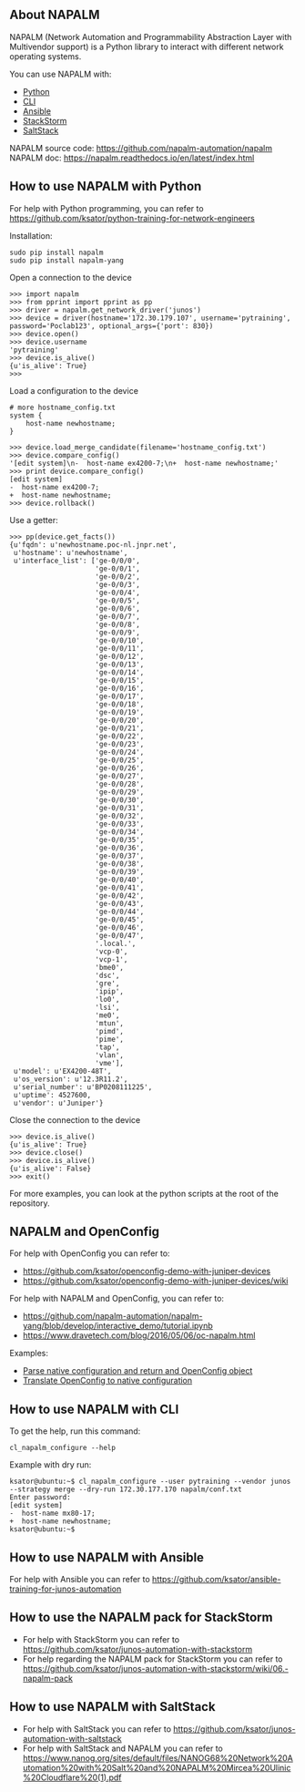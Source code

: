 
## About NAPALM

NAPALM (Network Automation and Programmability Abstraction Layer with Multivendor support) is a Python library to interact with different network operating systems.  

You can use NAPALM with: 
- [Python](https://github.com/ksator/junos-automation-with-NAPALM/blob/master/README.md#how-to-use-napalm-with-python)
- [CLI](https://github.com/ksator/junos-automation-with-NAPALM/blob/master/README.md#how-to-use-napalm-with-cli)
- [Ansible](https://github.com/ksator/junos-automation-with-NAPALM/blob/master/README.md#how-to-use-napalm-with-ansible)
- [StackStorm](https://github.com/ksator/junos-automation-with-NAPALM/blob/master/README.md#how-to-use-the-napalm-pack-for-stackstorm)
- [SaltStack](https://github.com/ksator/junos-automation-with-NAPALM/blob/master/README.md#how-to-use-napalm-with-saltstack)


NAPALM source code: https://github.com/napalm-automation/napalm  
NAPALM doc: https://napalm.readthedocs.io/en/latest/index.html  

## How to use NAPALM with Python

For help with Python programming, you can refer to https://github.com/ksator/python-training-for-network-engineers 

Installation:  
```
sudo pip install napalm
sudo pip install napalm-yang
```

Open a connection to the device
```
>>> import napalm
>>> from pprint import pprint as pp
>>> driver = napalm.get_network_driver('junos')
>>> device = driver(hostname='172.30.179.107', username='pytraining', password='Poclab123', optional_args={'port': 830})
>>> device.open()
>>> device.username
'pytraining'
>>> device.is_alive()
{u'is_alive': True}
>>>
```
Load a configuration to the device 
```
# more hostname_config.txt
system {
    host-name newhostname;
}
```
```
>>> device.load_merge_candidate(filename='hostname_config.txt')
>>> device.compare_config()
'[edit system]\n-  host-name ex4200-7;\n+  host-name newhostname;'
>>> print device.compare_config()
[edit system]
-  host-name ex4200-7;
+  host-name newhostname;
>>> device.rollback()
```
Use a getter:
```
>>> pp(device.get_facts())
{u'fqdn': u'newhostname.poc-nl.jnpr.net',
 u'hostname': u'newhostname',
 u'interface_list': ['ge-0/0/0',
                     'ge-0/0/1',
                     'ge-0/0/2',
                     'ge-0/0/3',
                     'ge-0/0/4',
                     'ge-0/0/5',
                     'ge-0/0/6',
                     'ge-0/0/7',
                     'ge-0/0/8',
                     'ge-0/0/9',
                     'ge-0/0/10',
                     'ge-0/0/11',
                     'ge-0/0/12',
                     'ge-0/0/13',
                     'ge-0/0/14',
                     'ge-0/0/15',
                     'ge-0/0/16',
                     'ge-0/0/17',
                     'ge-0/0/18',
                     'ge-0/0/19',
                     'ge-0/0/20',
                     'ge-0/0/21',
                     'ge-0/0/22',
                     'ge-0/0/23',
                     'ge-0/0/24',
                     'ge-0/0/25',
                     'ge-0/0/26',
                     'ge-0/0/27',
                     'ge-0/0/28',
                     'ge-0/0/29',
                     'ge-0/0/30',
                     'ge-0/0/31',
                     'ge-0/0/32',
                     'ge-0/0/33',
                     'ge-0/0/34',
                     'ge-0/0/35',
                     'ge-0/0/36',
                     'ge-0/0/37',
                     'ge-0/0/38',
                     'ge-0/0/39',
                     'ge-0/0/40',
                     'ge-0/0/41',
                     'ge-0/0/42',
                     'ge-0/0/43',
                     'ge-0/0/44',
                     'ge-0/0/45',
                     'ge-0/0/46',
                     'ge-0/0/47',
                     '.local.',
                     'vcp-0',
                     'vcp-1',
                     'bme0',
                     'dsc',
                     'gre',
                     'ipip',
                     'lo0',
                     'lsi',
                     'me0',
                     'mtun',
                     'pimd',
                     'pime',
                     'tap',
                     'vlan',
                     'vme'],
 u'model': u'EX4200-48T',
 u'os_version': u'12.3R11.2',
 u'serial_number': u'BP0208111225',
 u'uptime': 4527600,
 u'vendor': u'Juniper'}
```
Close the connection to the device
```
>>> device.is_alive()
{u'is_alive': True}
>>> device.close()
>>> device.is_alive()
{u'is_alive': False}
>>> exit()
```

For more examples, you can look at the python scripts at the root of the repository. 

## NAPALM and OpenConfig
For help with OpenConfig you can refer to:  
- https://github.com/ksator/openconfig-demo-with-juniper-devices
- https://github.com/ksator/openconfig-demo-with-juniper-devices/wiki 

For help with NAPALM and OpenConfig, you can refer to: 
- https://github.com/napalm-automation/napalm-yang/blob/develop/interactive_demo/tutorial.ipynb
- https://www.dravetech.com/blog/2016/05/06/oc-napalm.html

Examples: 
- [Parse native configuration and return and OpenConfig object](https://github.com/ksator/junos-automation-with-NAPALM/blob/master/native_to_openconfig.py)
- [Translate OpenConfig to native configuration](https://github.com/ksator/junos-automation-with-NAPALM/blob/master/openconfig_to_native.py)

## How to use NAPALM with CLI


To get the help, run this command:  
```
cl_napalm_configure --help
```
Example with dry run:
```
ksator@ubuntu:~$ cl_napalm_configure --user pytraining --vendor junos --strategy merge --dry-run 172.30.177.170 napalm/conf.txt 
Enter password: 
[edit system]
-  host-name mx80-17;
+  host-name newhostname;
ksator@ubuntu:~$ 
```


## How to use NAPALM with Ansible 
For help with Ansible you can refer to https://github.com/ksator/ansible-training-for-junos-automation 

## How to use the NAPALM pack for StackStorm
- For help with StackStorm you can refer to https://github.com/ksator/junos-automation-with-stackstorm 
- For help regarding the NAPALM pack for StackStorm you can refer to https://github.com/ksator/junos-automation-with-stackstorm/wiki/06.-napalm-pack

## How to use NAPALM with SaltStack
- For help with SaltStack you can refer to https://github.com/ksator/junos-automation-with-saltstack
- For help with SaltStack and NAPALM you can refer to https://www.nanog.org/sites/default/files/NANOG68%20Network%20Automation%20with%20Salt%20and%20NAPALM%20Mircea%20Ulinic%20Cloudflare%20(1).pdf 



